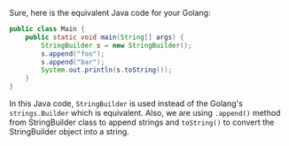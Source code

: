 Sure, here is the equivalent Java code for your Golang:

```java
public class Main {
    public static void main(String[] args) {
        StringBuilder s = new StringBuilder();
        s.append("foo");
        s.append("bar");
        System.out.println(s.toString());
    }
}
```
In this Java code, `StringBuilder` is used instead of the Golang's `strings.Builder` which is equivalent. Also, we are using `.append()` method from StringBuilder class to append strings and `toString()` to convert the StringBuilder object into a string.
